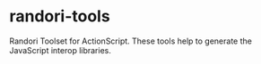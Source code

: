 randori-tools
=============

Randori Toolset for ActionScript. These tools help to generate the JavaScript interop libraries.
